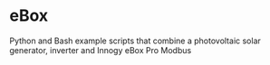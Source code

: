 # eBox
Python and Bash example scripts that combine a photovoltaic solar generator, inverter and Innogy eBox Pro Modbus
